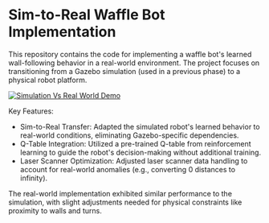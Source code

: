 # Sim-to-Real Waffle Bot Implementation
This repository contains the code for implementing a waffle bot's learned wall-following behavior in a real-world environment. The project focuses on transitioning from a Gazebo simulation (used in a previous phase) to a physical robot platform.

[![Simulation Vs Real World Demo](https://img.youtube.com/vi/kvWROpc9Lk4/0.jpg)](https://www.youtube.com/watch?v=kvWROpc9Lk4)

Key Features:
- Sim-to-Real Transfer: Adapted the simulated robot's learned behavior to real-world conditions, eliminating Gazebo-specific dependencies.
- Q-Table Integration: Utilized a pre-trained Q-table from reinforcement learning to guide the robot's decision-making without additional training.
- Laser Scanner Optimization: Adjusted laser scanner data handling to account for real-world anomalies (e.g., converting 0 distances to infinity).

The real-world implementation exhibited similar performance to the simulation, with slight adjustments needed for physical constraints like proximity to walls and turns.
